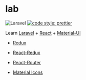 # lab

![Laravel](https://github.com/likunyan/antic/workflows/React/badge.svg)
[![code style: prettier](https://img.shields.io/badge/code_style-prettier-ff69b4.svg?style=flat-square)](https://github.com/prettier/prettier)

Learn [Laravel](https://learnku.com/laravel) + [React](https://zh-hans.reactjs.org/) + [Material-UI](https://material-ui.com/zh/)

- [Redux](https://cn.redux.js.org/)
- [React-Redux](https://www.redux.org.cn/)
- [React-Router](https://reacttraining.com/react-router/)

- [Material Icons](https://material-ui.com/zh/components/material-icons/)
